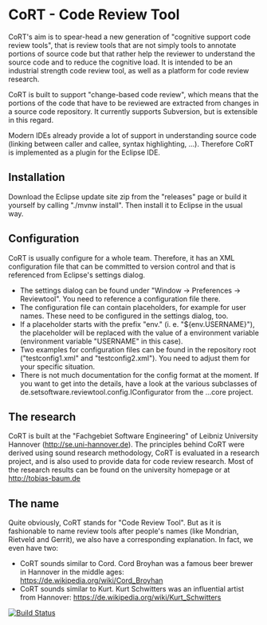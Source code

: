 # CoRT - Code Review Tool

CoRT's aim is to spear-head a new generation of "cognitive support code review tools", that is review tools that are not simply tools to annotate portions of source code but that rather help the reviewer to understand the source code and to reduce the cognitive load. It is intended to be an industrial strength code review tool, as well as a platform for code review research.

CoRT is built to support "change-based code review", which means that the portions of the code that have to be reviewed are extracted from changes in a source code repository. It currently supports Subversion, but is extensible in this regard.

Modern IDEs already provide a lot of support in understanding source code (linking between caller and callee, syntax highlighting, ...). Therefore CoRT is implemented as a plugin for the Eclipse IDE.

## Installation

Download the Eclipse update site zip from the "releases" page or build it yourself by calling "./mvnw install". Then install it to Eclipse in the usual way.

## Configuration

CoRT is usually configure for a whole team. Therefore, it has an XML configuration file that can be committed to version control and that is referenced from Eclipse's settings dialog.

- The settings dialog can be found under "Window -> Preferences -> Reviewtool". You need to reference a configuration file there.
- The configuration file can contain placeholders, for example for user names. These need to be configured in the settings dialog, too.
- If a placeholder starts with the prefix "env." (i. e. "${env.USERNAME}"), the placeholder will be replaced with the value of a environment variable (environment variable "USERNAME" in this case).
- Two examples for configuration files can be found in the repository root ("testconfig1.xml" and "testconfig2.xml"). You need to adjust them for your specific situation.
- There is not much documentation for the config format at the moment. If you want to get into the details, have a look at the various subclasses of de.setsoftware.reviewtool.config.IConfigurator from the ...core project.

## The research

CoRT is built at the "Fachgebiet Software Engineering" of Leibniz University Hannover (http://se.uni-hannover.de). The principles behind CoRT were derived using sound research methodology, CoRT is evaluated in a research project, and is also used to provide data for code review research. Most of the research results can be found on the university homepage or at http://tobias-baum.de

## The name

Quite obviously, CoRT stands for "Code Review Tool". But as it is fashionable to name review tools after people's names (like Mondrian, Rietveld and Gerrit), we also have a corresponding explanation. In fact, we even have two:
* CoRT sounds similar to Cord. Cord Broyhan was a famous beer brewer in Hannover in the middle ages: https://de.wikipedia.org/wiki/Cord_Broyhan
* CoRT sounds similar to Kurt. Kurt Schwitters was an influential artist from Hannover: https://de.wikipedia.org/wiki/Kurt_Schwitters

[![Build Status](https://travis-ci.com/tobiasbaum/reviewtool.svg?branch=master)](https://app.travis-ci.com/tobiasbaum/reviewtool)

